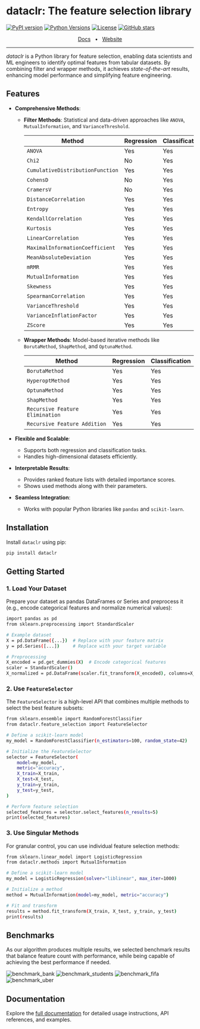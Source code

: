 # dataclr: The feature selection library

[![PyPI version](https://img.shields.io/pypi/v/dataclr?label=PyPI&color=blue)](https://pypi.org/project/dataclr/)
[![Python Versions](https://img.shields.io/badge/python-3.9%20|%203.10%20|%203.11%20|%203.12%20|%203.13-blue)](https://www.python.org/)
[![License](https://img.shields.io/github/license/dataclr/dataclr?color=blue)](https://github.com/dataclr/dataclr/blob/main/LICENSE)
[![GitHub stars](https://img.shields.io/github/stars/dataclr/dataclr?label=Stars&color=yellow)](https://github.com/dataclr/dataclr/stargazers)

<div align="center">
  <a href="https://www.dataclr.com/">Docs</a>
  <span>&nbsp;&nbsp;•&nbsp;&nbsp;</span>
  <a href="https://www.dataclr.com/">Website</a>
  <hr />
</div>

_dataclr_ is a Python library for feature selection, enabling data scientists and ML engineers to identify optimal features from tabular datasets. By combining filter and wrapper methods, it achieves _state-of-the-art_ results, enhancing model performance and simplifying feature engineering.

## Features

- **Comprehensive Methods**:

  - **Filter Methods**: Statistical and data-driven approaches like `ANOVA`, `MutualInformation`, and `VarianceThreshold`.

    | Method                           | Regression | Classification |
    | -------------------------------- | ---------- | -------------- |
    | `ANOVA`                          | Yes        | Yes            |
    | `Chi2`                           | No         | Yes            |
    | `CumulativeDistributionFunction` | Yes        | Yes            |
    | `CohensD`                        | No         | Yes            |
    | `CramersV`                       | No         | Yes            |
    | `DistanceCorrelation`            | Yes        | Yes            |
    | `Entropy`                        | Yes        | Yes            |
    | `KendallCorrelation`             | Yes        | Yes            |
    | `Kurtosis`                       | Yes        | Yes            |
    | `LinearCorrelation`              | Yes        | Yes            |
    | `MaximalInformationCoefficient`  | Yes        | Yes            |
    | `MeanAbsoluteDeviation`          | Yes        | Yes            |
    | `mRMR`                           | Yes        | Yes            |
    | `MutualInformation`              | Yes        | Yes            |
    | `Skewness`                       | Yes        | Yes            |
    | `SpearmanCorrelation`            | Yes        | Yes            |
    | `VarianceThreshold`              | Yes        | Yes            |
    | `VarianceInflationFactor`        | Yes        | Yes            |
    | `ZScore`                         | Yes        | Yes            |

  - **Wrapper Methods**: Model-based iterative methods like `BorutaMethod`, `ShapMethod`, and `OptunaMethod`.

    | Method                           | Regression | Classification |
    | -------------------------------- | ---------- | -------------- |
    | `BorutaMethod`                   | Yes        | Yes            |
    | `HyperoptMethod`                 | Yes        | Yes            |
    | `OptunaMethod`                   | Yes        | Yes            |
    | `ShapMethod`                     | Yes        | Yes            |
    | `Recursive Feature Elimination`  | Yes        | Yes            |
    | `Recursive Feature Addition`     | Yes        | Yes            |

- **Flexible and Scalable**:

  - Supports both regression and classification tasks.
  - Handles high-dimensional datasets efficiently.

- **Interpretable Results**:

  - Provides ranked feature lists with detailed importance scores.
  - Shows used methods along with their parameters.

- **Seamless Integration**:
  - Works with popular Python libraries like `pandas` and `scikit-learn`.

## Installation

Install `dataclr` using pip:

```bash
pip install dataclr
```

## Getting Started

### 1. Load Your Dataset

Prepare your dataset as pandas DataFrames or Series and preprocess it (e.g., encode categorical features and normalize numerical values):

```bash
import pandas as pd
from sklearn.preprocessing import StandardScaler

# Example dataset
X = pd.DataFrame({...})  # Replace with your feature matrix
y = pd.Series([...])     # Replace with your target variable

# Preprocessing
X_encoded = pd.get_dummies(X)  # Encode categorical features
scaler = StandardScaler()
X_normalized = pd.DataFrame(scaler.fit_transform(X_encoded), columns=X_encoded.columns)
```

### 2. Use `FeatureSelector`

The `FeatureSelector` is a high-level API that combines multiple methods to select the best feature subsets:

```bash
from sklearn.ensemble import RandomForestClassifier
from dataclr.feature_selection import FeatureSelector

# Define a scikit-learn model
my_model = RandomForestClassifier(n_estimators=100, random_state=42)

# Initialize the FeatureSelector
selector = FeatureSelector(
    model=my_model,
    metric="accuracy",
    X_train=X_train,
    X_test=X_test,
    y_train=y_train,
    y_test=y_test,
)

# Perform feature selection
selected_features = selector.select_features(n_results=5)
print(selected_features)
```

### 3. Use Singular Methods

For granular control, you can use individual feature selection methods:

```bash
from sklearn.linear_model import LogisticRegression
from dataclr.methods import MutualInformation

# Define a scikit-learn model
my_model = LogisticRegression(solver="liblinear", max_iter=1000)

# Initialize a method
method = MutualInformation(model=my_model, metric="accuracy")

# Fit and transform
results = method.fit_transform(X_train, X_test, y_train, y_test)
print(results)
```

## Benchmarks

As our algorithm produces multiple results, we selected benchmark results that balance feature count with performance, while being capable of achieving the best performance if needed.

![benchmark_bank](https://i.imgur.com/qiG1L9j.png)
![benchmark_students](https://i.imgur.com/FpY3N9h.png)
![benchmark_fifa](https://i.imgur.com/BDTkYgL.png)
![benchmark_uber](https://i.imgur.com/X3uYyCX.png)

## Documentation

Explore the <a href="https://www.dataclr.com">full documentation</a> for detailed usage
instructions, API references, and examples.
